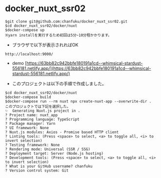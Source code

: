 # docker_nuxt_ssr02

```
$git clone git@github.com:chanfuku/docker_nuxt_ssr02.git
$cd docker_nuxt_ssr02/docker/nuxt
$docker-compose up
※yarn installを実行するため初回は5分~10分程かかります。
```

- ブラウザで以下が表示されればOK
```
http://localhost:9000/
```

- demo
[https://63bb82c942bbfe180191a1cd--whimsical-stardust-556181.netlify.app/](https://63bb82c942bbfe180191a1cd--whimsical-stardust-556181.netlify.app/)

- このプロジェクトは以下の手順で作成しました。
```
$cd docker_nuxt_ssr02/docker/nuxt
$docker-compose build
$docker-compose run --rm nuxt npx create-nuxt-app --overwrite-dir .
このプロジェクトでは下記を選択した。
✨  Generating Nuxt.js project in .
? Project name: nuxt_app
? Programming language: TypeScript
? Package manager: Yarn
? UI framework: None
? Nuxt.js modules: Axios - Promise based HTTP client
? Linting tools: (Press <space> to select, <a> to toggle all, <i> to invert selection)
? Testing framework: None
? Rendering mode: Universal (SSR / SSG)
? Deployment target: Server (Node.js hosting)
? Development tools: (Press <space> to select, <a> to toggle all, <i> to invert selection)
? What is your GitHub username? chanfuku
? Version control system: Git
```
